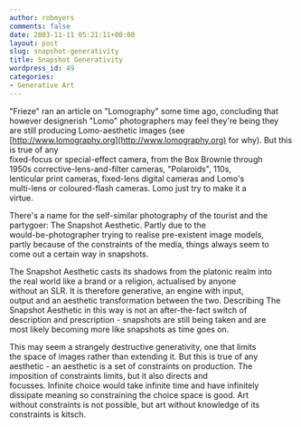 ```yaml
---
author: robmyers
comments: false
date: 2003-11-11 05:21:11+00:00
layout: post
slug: snapshot-generativity
title: Snapshot Generativity
wordpress_id: 49
categories:
- Generative Art
---
```


"Frieze" ran an article on "Lomography" some time ago, concluding that  
however designerish "Lomo" photographers may feel they're being they  
are still producing Lomo-aesthetic images (see  
[http://www.lomography.org](http://www.lomography.org) for why). But this is true of any  
fixed-focus or special-effect camera, from the Box Brownie through  
1950s corrective-lens-and-filter cameras, "Polaroids", 110s,  
lenticular print cameras, fixed-lens digital cameras and Lomo's  
multi-lens or coloured-flash cameras. Lomo just try to make it a  
virtue.  
  
There's a name for the self-similar photography of the tourist and the  
partygoer: The Snapshot Aesthetic. Partly due to the  
would-be-photographer trying to realise pre-existent image models,  
partly because of the constraints of the media, things always seem to  
come out a certain way in snapshots.  
  
The Snapshot Aesthetic casts its shadows from the platonic realm into  
the real world like a brand or a religion, actualised by anyone  
without an SLR. It is therefore generative, an engine with input,  
output and an aesthetic transformation between the two. Describing The  
Snapshot Aesthetic in this way is not an after-the-fact switch of  
description and prescription - snapshots are still being taken and are  
most likely becoming more like snapshots as time goes on.  
  
This may seem a strangely destructive generativity, one that limits  
the space of images rather than extending it. But this is true of any  
aesthetic - an aesthetic is a set of constraints on production. The  
imposition of constraints limits, but it also directs and  
focusses. Infinite choice would take infinite time and have infinitely  
dissipate meaning so constraining the choice space is good. Art  
without constraints is not possible, but art without knowledge of its  
constraints is kitsch.

  


